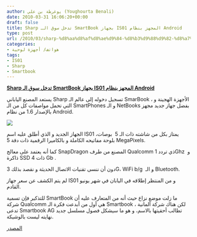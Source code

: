 ```yaml
---
author: يوغرطة بن علي (Youghourta Benali)
date: 2010-03-31 16:06:20+00:00
draft: false
title: Sharp تدخل سوق الـ SmartBook بجهاز IS01 المجهز بنظام Android
type: post
url: /2010/03/sharp-%d8%aa%d8%af%d8%ae%d9%84-%d8%b3%d9%88%d9%82-%d8%a7%d9%84%d9%80-smartbook-%d8%a8%d8%ac%d9%87%d8%a7%d8%b2-is01-%d8%a7%d9%84%d9%85%d8%ac%d9%87%d8%b2-%d8%a8%d9%86%d8%b8%d8%a7%d9%85-android/
categories:
- هواتف/ أجهزة لوحية
tags:
- IS01
- Sharp
- Smartbook
---
```


[**Sharp تدخل سوق الـ SmartBook بجهاز IS01 المجهز بنظام Android**](https://www.it-scoop.com/2010/03/sharp-%d8%aa%d8%af%d8%ae%d9%84-%d8%b3%d9%88%d9%82-%d8%a7%d9%84%d9%80-smartbook-%d8%a8%d8%ac%d9%87%d8%a7%d8%b2-is01-%d8%a7%d9%84%d9%85%d8%ac%d9%87%d8%b2-%d8%a8%d9%86%d8%b8%d8%a7%d9%85-android/)


يستعد المصنع الياباني Sharp تسجيل دخوله إلى عالم الـ SmarBook ، الأجهزة الهجينة و التي تحمل مواصفات كل من الـ SmartPhones و الـ NetBooks بفضل جهاز جديد مجهز بالإصدار 1.6 من نظام Android.

[![](https://www.it-scoop.com/wp-content/uploads/2010/03/is01-sharp.jpg)
](https://www.it-scoop.com/2010/03/sharp-%d8%aa%d8%af%d8%ae%d9%84-%d8%b3%d9%88%d9%82-%d8%a7%d9%84%d9%80-smartbook-%d8%a8%d8%ac%d9%87%d8%a7%d8%b2-is01-%d8%a7%d9%84%d9%85%d8%ac%d9%87%d8%b2-%d8%a8%d9%86%d8%b8%d8%a7%d9%85-android/)

الجهاز الجديد و الذي أطلق عليه اسم IS01 يمتاز بكل من شاشته ذات الـ 5  بوصات، بلوحة مفاتيحه الكاملة و بالكاميرا الرقمية ذات دقة 5 MegaPixels.

كما أنه يعتمد على معالج SnapDragon المصنع من طرف Qualcomm ذي تردد 1Ghz  و ذاكرة SSD ذات 4 Gb .

دون أن ننسى تقنيات الاتصال الحديثة و نقصد بذلك 3G، WiFi b/g  و الـ Bluetooth.

لم يتم الكشف عن سعر جهاز IS01 و من المنتظر إطلاقه في اليابان في شهر يونيو القادم.

للتذكير فإن تسمية SmartBook ما زلت موضع نزاع حيث أنه من المتعارف عليه أن شركة Qualcomm هي أول من أبدعت فكرة الـ Smartbook ، لكن هناك شركة ألمانية تدعى Smartbook AG تطالب أحقيتها بالاسم، و هو ما سيشكل فصول مسلسل جديد نهايته ليست بالوشيكة.

[المصدر](http://www.engadget.com/2010/03/30/sharp-is01-snapdragon-powered-3g-mid-introduces-au-to-android/)
